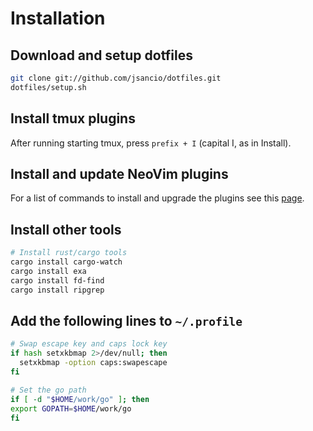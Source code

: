 # Installation

## Download and setup dotfiles

```bash
git clone git://github.com/jsancio/dotfiles.git
dotfiles/setup.sh
```

## Install tmux plugins

After running starting tmux, press `prefix + I` (capital I, as in Install).

## Install and update NeoVim plugins

For a list of commands to install and upgrade the plugins see this [page](https://github.com/junegunn/vim-plug#commands).

## Install other tools

```bash
# Install rust/cargo tools
cargo install cargo-watch
cargo install exa
cargo install fd-find
cargo install ripgrep
```

## Add the following lines to `~/.profile`

```bash
# Swap escape key and caps lock key
if hash setxkbmap 2>/dev/null; then
  setxkbmap -option caps:swapescape
fi

# Set the go path
if [ -d "$HOME/work/go" ]; then
export GOPATH=$HOME/work/go
fi
```
